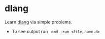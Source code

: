 dlang
===========

Learn [dlang](https://dlang.org/) via simple problems.

* To see output run ``` dmd -run <file_name.d>```
